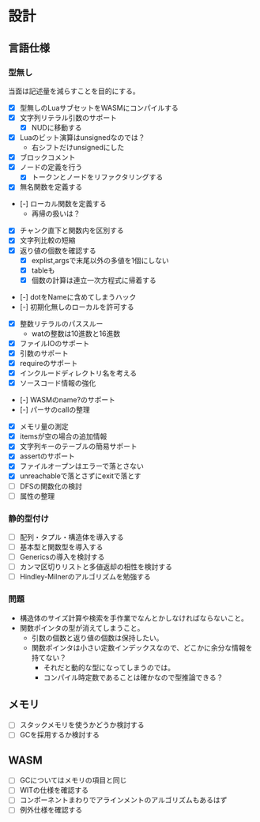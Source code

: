 # 設計

## 言語仕様

### 型無し

当面は記述量を減らすことを目的にする。

- [x] 型無しのLuaサブセットをWASMにコンパイルする
- [x] 文字列リテラル引数のサポート
    - [x] NUDに移動する
- [x] Luaのビット演算はunsignedなのでは？
    - 右シフトだけunsignedにした
- [x] ブロックコメント
- [x] ノードの定義を行う
    - [x] トークンとノードをリファクタリングする
- [x] 無名関数を定義する
- [-] ローカル関数を定義する
    - 再帰の扱いは？
- [x] チャンク直下と関数内を区別する
- [x] 文字列比較の短縮
- [x] 返り値の個数を確認する
    - [x] explist,argsで末尾以外の多値を1個にしない
    - [x] tableも
    - [x] 個数の計算は連立一次方程式に帰着する
- [-] dotをNameに含めてしまうハック
- [-] 初期化無しのローカルを許可する
- [x] 整数リテラルのパススルー
    - watの整数は10進数と16進数
- [x] ファイルIOのサポート
- [x] 引数のサポート
- [x] requireのサポート
- [x] インクルードディレクトリ名を考える
- [x] ソースコード情報の強化
- [-] WASMのname?のサポート
- [-] パーサのcallの整理
- [x] メモリ量の測定
- [x] itemsが空の場合の追加情報
- [x] 文字列キーのテーブルの簡易サポート
- [x] assertのサポート
- [x] ファイルオープンはエラーで落とさない
- [x] unreachableで落とさずにexitで落とす
- [ ] DFSの関数化の検討
- [ ] 属性の整理

### 静的型付け

- [ ] 配列・タプル・構造体を導入する
- [ ] 基本型と関数型を導入する
- [ ] Genericsの導入を検討する
- [ ] カンマ区切りリストと多値返却の相性を検討する
- [ ] Hindley-Milnerのアルゴリズムを勉強する

### 問題

- 構造体のサイズ計算や検索を手作業でなんとかしなければならないこと。
- 関数ポインタの型が消えてしまうこと。
    - 引数の個数と返り値の個数は保持したい。
    - 関数ポインタは小さい定数インデックスなので、どこかに余分な情報を持てない？
        - それだと動的な型になってしまうのでは。
        - コンパイル時定数であることは確かなので型推論できる？

## メモリ

- [ ] スタックメモリを使うかどうか検討する
- [ ] GCを採用するか検討する

## WASM

- [ ] GCについてはメモリの項目と同じ
- [ ] WITの仕様を確認する
- [ ] コンポーネントまわりでアラインメントのアルゴリズムもあるはず
- [ ] 例外仕様を確認する
